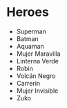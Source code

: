 # Heroes

* Superman
* Batman
* Aquaman
* Mujer Maravilla
* Linterna Verde
* Robin
* Volcán Negro
* Carrerin
* Mujer Invisible
* Zuko
